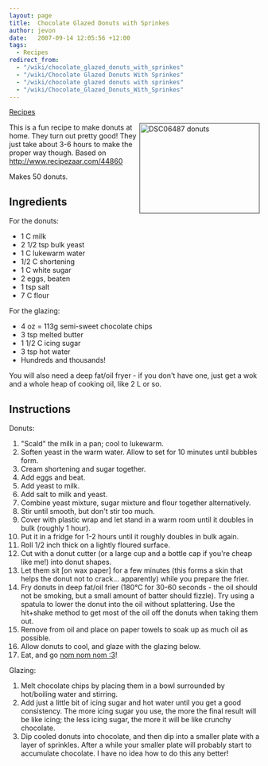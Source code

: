 ```yaml
---
layout: page
title:  Chocolate Glazed Donuts with Sprinkes
author: jevon
date:   2007-09-14 12:05:56 +12:00
tags:
  - Recipes
redirect_from:
  - "/wiki/chocolate_glazed_donuts_with_sprinkes"
  - "/wiki/Chocolate Glazed Donuts With Sprinkes"
  - "/wiki/chocolate glazed donuts with sprinkes"
  - "/wiki/Chocolate_Glazed_Donuts_With_Sprinkes"
---
```


[Recipes](Recipes.md)

<a href="http://www.flickr.com/photos/jdub_dub/827387357/" title="Photo Sharing"><img src="http://farm2.static.flickr.com/1105/827387357_9c755f8b37_m.jpg" width="240" height="180" alt="DSC06487 donuts" align="right" style="border: 1px solid #666;" /></a>This is a fun recipe to make donuts at home. They turn out pretty good! They just take about 3-6 hours to make the proper way though. Based on http://www.recipezaar.com/44860

Makes 50 donuts.

## Ingredients
For the donuts:
* 1 C milk
* 2 1/2 tsp bulk yeast
* 1 C lukewarm water
* 1/2 C shortening
* 1 C white sugar
* 2 eggs, beaten
* 1 tsp salt
* 7 C flour

For the glazing:
* 4 oz = 113g semi-sweet chocolate chips
* 3 tsp melted butter
* 1 1/2 C icing sugar
* 3 tsp hot water
* Hundreds and thousands!

You will also need a deep fat/oil fryer - if you don't have one, just get a wok and a whole heap of cooking oil, like 2 L or so.

## Instructions
Donuts:
1. "Scald" the milk in a pan; cool to lukewarm.
1. Soften yeast in the warm water. Allow to set for 10 minutes until bubbles form.
1. Cream shortening and sugar together.
1. Add eggs and beat.
1. Add yeast to milk.
1. Add salt to milk and yeast.
1. Combine yeast mixture, sugar mixture and flour together alternatively.
1. Stir until smooth, but don't stir too much.
1. Cover with plastic wrap and let stand in a warm room until it doubles in bulk (roughly 1 hour).
1. Put it in a fridge for 1-2 hours until it roughly doubles in bulk again.
1. Roll 1/2 inch thick on a lightly floured surface.
1. Cut with a donut cutter (or a large cup and a bottle cap if you're cheap like me!) into donut shapes. 
1. Let them sit [on wax paper] for a few minutes (this forms a skin that helps the donut not to crack... apparently) while you prepare the frier.
1. Fry donuts in deep fat/oil frier (180°C for 30-60 seconds - the oil should not be smoking, but a small amount of batter should fizzle). Try using a spatula to lower the donut into the oil without splattering. Use the hit+shake method to get most of the oil off the donuts when taking them out.
1. Remove from oil and place on paper towels to soak up as much oil as possible.
1. Allow donuts to cool, and glaze with the glazing below.
1. Eat, and go <a href="http://bluestephomnomnom.ytmnd.com/">nom nom nom :3</a>!

Glazing:
1. Melt chocolate chips by placing them in a bowl surrounded by hot/boiling water and stirring.
1. Add just a little bit of icing sugar and hot water until you get a good consistency. The more icing sugar you use, the more the final result will be like icing; the less icing sugar, the more it will be like crunchy chocolate.
1. Dip cooled donuts into chocolate, and then dip into a smaller plate with a layer of sprinkles. After a while your smaller plate will probably start to accumulate chocolate. I have no idea how to do this any better!
